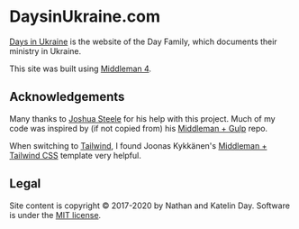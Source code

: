 # DaysinUkraine.com

[Days in Ukraine][daysinukraine] is the website of the Day Family, which documents their ministry in Ukraine.

This site was built using [Middleman 4][middleman].

## Acknowledgements

Many thanks to [Joshua Steele][josh-steele] for his help with this project. Much of my code was inspired by (if not copied from) his [Middleman + Gulp][middleman-gulp] repo.

When switching to [Tailwind][tailwind], I found Joonas Kykkänen's [Middleman + Tailwind CSS][mtcss] template very helpful.

## Legal

Site content is copyright © 2017-2020 by Nathan and Katelin Day. Software is under the [MIT license][license].

[daysinukraine]: http://daysinukraine.com/
[middleman]: https://middlemanapp.com/
[josh-steele]: https://github.com/joshukraine
[middleman-gulp]: https://github.com/joshukraine/middleman-gulp
[tailwind]: https://tailwindcss.com/
[mtcss]: https://github.com/jonaskay/middleman-tailwindcss
[license]: https://github.com/speedy1812/daysinukraine.com/blob/master/LICENSE
